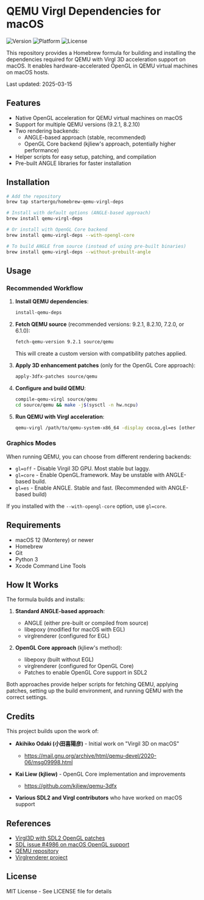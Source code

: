 # QEMU Virgl Dependencies for macOS

![Version](https://img.shields.io/badge/version-20250315.1-blue)
![Platform](https://img.shields.io/badge/platform-macOS-lightgrey)
![License](https://img.shields.io/badge/license-MIT-green)

This repository provides a Homebrew formula for building and installing the dependencies required for QEMU with Virgl 3D acceleration support on macOS. It enables hardware-accelerated OpenGL in QEMU virtual machines on macOS hosts.

Last updated: 2025-03-15

## Features

- Native OpenGL acceleration for QEMU virtual machines on macOS
- Support for multiple QEMU versions (9.2.1, 8.2.10)
- Two rendering backends:
  - ANGLE-based approach (stable, recommended)
  - OpenGL Core backend (kjliew's approach, potentially higher performance)
- Helper scripts for easy setup, patching, and compilation
- Pre-built ANGLE libraries for faster installation

## Installation

```bash
# Add the repository
brew tap startergo/homebrew-qemu-virgl-deps

# Install with default options (ANGLE-based approach)
brew install qemu-virgl-deps

# Or install with OpenGL Core backend
brew install qemu-virgl-deps --with-opengl-core

# To build ANGLE from source (instead of using pre-built binaries)
brew install qemu-virgl-deps --without-prebuilt-angle
```

## Usage

### Recommended Workflow

1. **Install QEMU dependencies**:
   ```bash
   install-qemu-deps
   ```

2. **Fetch QEMU source** (recommended versions: 9.2.1, 8.2.10, 7.2.0, or 6.1.0):
   ```bash
   fetch-qemu-version 9.2.1 source/qemu
   ```
   
   This will create a custom version with compatibility patches applied.

3. **Apply 3D enhancement patches** (only for the OpenGL Core approach):
   ```bash
   apply-3dfx-patches source/qemu
   ```

4. **Configure and build QEMU**:
   ```bash
   compile-qemu-virgl source/qemu
   cd source/qemu && make -j$(sysctl -n hw.ncpu)
   ```

5. **Run QEMU with Virgl acceleration**:
   ```bash
   qemu-virgl /path/to/qemu-system-x86_64 -display cocoa,gl=es [other options]
   ```

### Graphics Modes

When running QEMU, you can choose from different rendering backends:

- `gl=off` - Disable Virgil 3D GPU. Most stable but laggy.
- `gl=core` - Enable OpenGL.framework. May be unstable with ANGLE-based build.
- `gl=es` - Enable ANGLE. Stable and fast. (Recommended with ANGLE-based build)

If you installed with the `--with-opengl-core` option, use `gl=core`.

## Requirements

- macOS 12 (Monterey) or newer
- Homebrew
- Git
- Python 3
- Xcode Command Line Tools

## How It Works

The formula builds and installs:

1. **Standard ANGLE-based approach**:
   - ANGLE (either pre-built or compiled from source)
   - libepoxy (modified for macOS with EGL)
   - virglrenderer (configured for EGL)

2. **OpenGL Core approach** (kjliew's method):
   - libepoxy (built without EGL)
   - virglrenderer (configured for OpenGL Core)
   - Patches to enable OpenGL Core support in SDL2

Both approaches provide helper scripts for fetching QEMU, applying patches, setting up the build environment, and running QEMU with the correct settings.

## Credits

This project builds upon the work of:

- **Akihiko Odaki (小田喜陽彦)** - Initial work on "Virgil 3D on macOS"
  - https://mail.gnu.org/archive/html/qemu-devel/2020-06/msg09998.html

- **Kai Liew (kjliew)** - OpenGL Core implementation and improvements
  - https://github.com/kjliew/qemu-3dfx

- **Various SDL2 and Virgl contributors** who have worked on macOS support

## References

- [Virgl3D with SDL2 OpenGL patches](https://github.com/kjliew/qemu-3dfx/tree/master/virgil3d)
- [SDL issue #4986 on macOS OpenGL support](https://github.com/libsdl-org/SDL/issues/4986)
- [QEMU repository](https://github.com/qemu/qemu)
- [Virglrenderer project](https://gitlab.freedesktop.org/virgl/virglrenderer)

## License

MIT License - See LICENSE file for details
